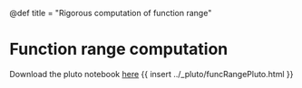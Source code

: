 @def title = "Rigorous computation of function range"

# Function range computation

Download the pluto notebook [here](/_pluto/funcRangePluto.jl)
{{ insert ../_pluto/funcRangePluto.html }}   